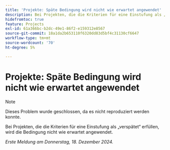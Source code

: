 ```yaml
---
title: 'Projekte: Späte Bedingung wird nicht wie erwartet angewendet'
description: Bei Projekten, die die Kriterien für eine Einstufung als „verspätet“ erfüllen, wird die Bedingung nicht wie erwartet angewendet.
hidefromtoc: true
feature: Projects
exl-id: 61a366bc-b2dc-49e1-86f2-e159312e8567
source-git-commit: 18a1da2b653110f6320dd83d5bf4c31130cf6647
workflow-type: tm+mt
source-wordcount: '70'
ht-degree: 5%

---
```


# Projekte: Späte Bedingung wird nicht wie erwartet angewendet

>[!NOTE]
>
>Dieses Problem wurde geschlossen, da es nicht reproduziert werden konnte.

Bei Projekten, die die Kriterien für eine Einstufung als „verspätet“ erfüllen, wird die Bedingung nicht wie erwartet angewendet.

_Erste Meldung am Donnerstag, 18. Dezember 2024._
